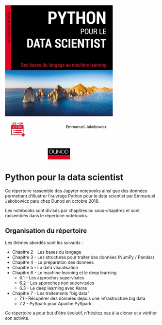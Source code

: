 ![Python pour la data scientist](/other/python-pour-le-data-scientist-dunod.jpeg)

# Python pour la data scientist

Ce répertoire rassemble des Jupyter notebooks ainsi que des données permettant d'illustrer l'ouvrage Python pour le data scientist par Emmanuel Jakobowicz paru chez Dunod en octobre 2018.

Les notebooks sont divisés par chapitres ou sous-chapitres et sont rassemblés dans le répertoire notebooks.

## Organisation du répertoire

Les thèmes abordés sont les suivants :

- Chapitre 2 - Les bases du langage
- Chapitre 3 - Les structures pour traiter des données (NumPy / Pandas)
- Chapitre 4 - La préparation des données
- Chapitre 5 - La data visualisation
- Chapitre 6 - Le machine learning et le deep learning
  - 6.1 - Les approches supervisées
  - 6.2 - Les approches non supervisées
  - 6.3 - Le deep learning avec Keras
- Chapitre 7 - Les traitements "big data"
  - 7.1 - Récupérer des données depuis une infrastructure big data
  - 7.2 - PySpark pour Apache PySpark

Ce répertoire a pour but d'être évolutif, n'hésitez pas à la cloner et à vérifier son activité.
